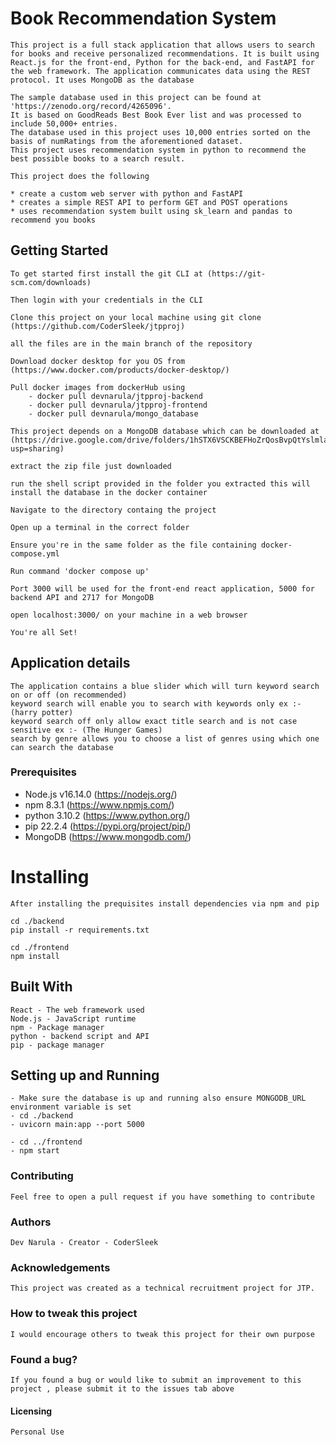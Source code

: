 # Book Recommendation System

    This project is a full stack application that allows users to search for books and receive personalized recommendations. It is built using React.js for the front-end, Python for the back-end, and FastAPI for the web framework. The application communicates data using the REST protocol. It uses MongoDB as the database

    The sample database used in this project can be found at 'https://zenodo.org/record/4265096'.
    It is based on GoodReads Best Book Ever list and was processed to include 50,000+ entries.
    The database used in this project uses 10,000 entries sorted on the basis of numRatings from the aforementioned dataset.
    This project uses recommendation system in python to recommend the best possible books to a search result.

    This project does the following

    * create a custom web server with python and FastAPI
    * creates a simple REST API to perform GET and POST operations
    * uses recommendation system built using sk_learn and pandas to recommend you books


## Getting Started

    To get started first install the git CLI at (https://git-scm.com/downloads)

    Then login with your credentials in the CLI

    Clone this project on your local machine using git clone (https://github.com/CoderSleek/jtpproj)

    all the files are in the main branch of the repository

    Download docker desktop for you OS from (https://www.docker.com/products/docker-desktop/)
    
    Pull docker images from dockerHub using
        - docker pull devnarula/jtpproj-backend
        - docker pull devnarula/jtpproj-frontend
        - docker pull devnarula/mongo_database

    This project depends on a MongoDB database which can be downloaded at (https://drive.google.com/drive/folders/1hSTX6VSCKBEFHoZrQosBvpQtYslmlaiF?usp=sharing)

    extract the zip file just downloaded

    run the shell script provided in the folder you extracted this will install the database in the docker container

    Navigate to the directory containg the project

    Open up a terminal in the correct folder

    Ensure you're in the same folder as the file containing docker-compose.yml

    Run command 'docker compose up'

    Port 3000 will be used for the front-end react application, 5000 for backend API and 2717 for MongoDB

    open localhost:3000/ on your machine in a web browser

    You're all Set!


## Application details

    The application contains a blue slider which will turn keyword search on or off (on recommended)
    keyword search will enable you to search with keywords only ex :- (harry potter)
    keyword search off only allow exact title search and is not case sensitive ex :- (The Hunger Games)
    search by genre allows you to choose a list of genres using which one can search the database

### Prerequisites

- Node.js v16.14.0 (https://nodejs.org/)
- npm 8.3.1 (https://www.npmjs.com/)
- python 3.10.2 (https://www.python.org/)
- pip 22.2.4 (https://pypi.org/project/pip/)
- MongoDB (https://www.mongodb.com/)


# Installing

    After installing the prequisites install dependencies via npm and pip

    cd ./backend
    pip install -r requirements.txt

    cd ./frontend
    npm install


## Built With

    React - The web framework used
    Node.js - JavaScript runtime
    npm - Package manager
    python - backend script and API
    pip - package manager


## Setting up and Running

    - Make sure the database is up and running also ensure MONGODB_URL environment variable is set
    - cd ./backend
    - uvicorn main:app --port 5000

    - cd ../frontend
    - npm start


### Contributing

    Feel free to open a pull request if you have something to contribute


### Authors

    Dev Narula - Creator - CoderSleek


### Acknowledgements

    This project was created as a technical recruitment project for JTP.


### How to tweak this project

    I would encourage others to tweak this project for their own purpose


### Found a bug?

    If you found a bug or would like to submit an improvement to this project , please submit it to the issues tab above


#### Licensing

    Personal Use